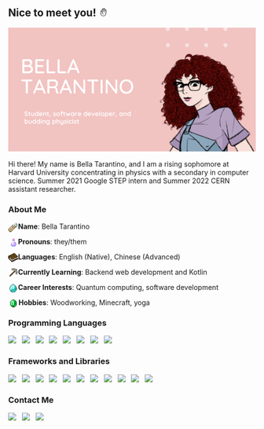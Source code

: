 ## Nice to meet you! <img height=17px src="img/hand_wave.gif">

<img src="img/header.png">

Hi there!  My name is Bella Tarantino, and I am a rising sophomore at Harvard University concentrating in physics with a secondary in computer science.  Summer 2021 Google STEP intern and Summer 2022 CERN assistant researcher. 

### About Me

<img src="img/bulletpoints/name.png" height=20px width=20px align="left">**Name**: Bella Tarantino

<img src="img/bulletpoints/pronouns.png" height=20px width=20px align="left">**Pronouns**: they/them

<img src="img/bulletpoints/languages.png" height=20px width=20px align="left">**Languages**: English (Native), Chinese (Advanced)

<img src="img/bulletpoints/learning.png" height=20px width=20px align="left">**Currently Learning**: Backend web development and Kotlin

<img src="img/bulletpoints/interests.png" height=20px width=20px align="left">**Career Interests**: Quantum computing, software development

<img src="img/bulletpoints/hobbies.png" height=21px width=21px align="left">**Hobbies**: Woodworking, Minecraft, yoga

### Programming Languages

<img src="https://img.shields.io/badge/HTML5-E34F26?style=for-the-badge&logo=html5&logoColor=white">&nbsp;&nbsp;
<img src="https://img.shields.io/badge/CSS3-1572B6?style=for-the-badge&logo=css3&logoColor=white">&nbsp;&nbsp;
<img src="https://img.shields.io/badge/JavaScript-323330?style=for-the-badge&logo=javascript&logoColor=F7DF1E">&nbsp;&nbsp;
<img src="https://img.shields.io/badge/TypeScript-007ACC?style=for-the-badge&logo=typescript&logoColor=white">&nbsp;&nbsp;
<img src="https://img.shields.io/badge/Java-ED8B00?style=for-the-badge&logo=java&logoColor=white">&nbsp;&nbsp;
<img src="https://img.shields.io/badge/Kotlin-0095D5?&style=for-the-badge&logo=kotlin&logoColor=white">&nbsp;&nbsp;
<img src="https://img.shields.io/badge/LaTeX-47A141?style=for-the-badge&logo=LaTeX&logoColor=white" >&nbsp;&nbsp;
<img src="https://img.shields.io/badge/json-5E5C5C?style=for-the-badge&logo=json&logoColor=white">

### Frameworks and Libraries

<img src="https://img.shields.io/badge/PostgreSQL-316192?style=for-the-badge&logo=postgresql&logoColor=white">&nbsp;&nbsp;
<img src="https://img.shields.io/badge/MySQL-00000F?style=for-the-badge&logo=mysql&logoColor=white">&nbsp;&nbsp;
<img src="https://img.shields.io/badge/SQLite-07405E?style=for-the-badge&logo=sqlite&logoColor=white">&nbsp;&nbsp;
<img src="https://img.shields.io/badge/Node.js-339933?style=for-the-badge&logo=nodedotjs&logoColor=white">&nbsp;&nbsp;
<img src="https://img.shields.io/badge/npm-CB3837?style=for-the-badge&logo=npm&logoColor=white">&nbsp;&nbsp;
<img src="https://img.shields.io/badge/Electron-2B2E3A?style=for-the-badge&logo=electron&logoColor=9FEAF9">&nbsp;&nbsp;
<img src="https://img.shields.io/badge/Bootstrap-563D7C?style=for-the-badge&logo=bootstrap&logoColor=white">&nbsp;&nbsp;
<img src="https://img.shields.io/badge/jQuery-0769AD?style=for-the-badge&logo=jquery&logoColor=white">&nbsp;&nbsp;
<img src="https://img.shields.io/badge/GraphQl-E10098?style=for-the-badge&logo=graphql&logoColor=white">&nbsp;&nbsp;
<img src="https://img.shields.io/badge/firebase-ffca28?style=for-the-badge&logo=firebase&logoColor=black">&nbsp;&nbsp;
<img src="https://img.shields.io/badge/Git-F05032?style=for-the-badge&logo=git&logoColor=white">

### Contact Me

<a href="mailto:beetea0901@gmail.com"><img src="https://img.shields.io/badge/Gmail-D14836?style=for-the-badge&logo=gmail&logoColor=white"></a>&nbsp;&nbsp;
<a href="https://www.instagram.com/beetyrant/"><img src="https://img.shields.io/badge/Instagram-E4405F?style=for-the-badge&logo=instagram&logoColor=white"></a>&nbsp;&nbsp;
<a href="https://www.linkedin.com/in/isabella-tarantino/"><img src="https://img.shields.io/badge/LinkedIn-0077B5?style=for-the-badge&logo=linkedin&logoColor=white"></a>
